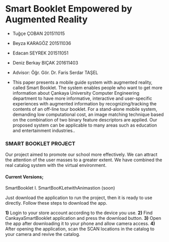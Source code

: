 # Smart Booklet Empowered by Augmented Reality
* Tuğçe ÇOBAN 201511015
* Beyza KARAGÖZ 201511036
* Edacan SEYREK 201511051
* Deniz Berkay BIÇAK 201611403
* Advisor: Öğr. Gör. Dr. Faris Serdar TAŞEL



* This paper presents a mobile guide system with augmented reality, called Smart Booklet. The system enables people who want to get more information about Çankaya University Computer Engineering department to have more informative, interactive and user-specific experiences with augmented information by recognizing/tracking the contents of an off-line tour booklet. For a stand-alone mobile system, demanding low computational cost, an image matching technique based on the combination of two binary feature descriptors are applied. Our proposed system can be applicable to many areas such as education and entertainment industries..



### **SMART BOOKLET PROJECT**

Our project aimed to promote our school more effectively. We can attract the attention of the user masses to a greater extent. We have combined the real catalog system with the virtual environment.

#### **Current Versions;**

SmartBooklet I.
SmartBooKLetwithAnimastion (soon)

Just download the application to run the project, then it is ready to use directly. Follow these steps to download the app.

**1)** Login to your store account according to the device you use.
**2)** Find CankayaSmartBooklet application and press the download button.
**3)** Open the app after downloading it to your phone and allow camera access.
**4)** After opening the application, scan the SCAN locations in the catalog to your camera and revive the catalog.
